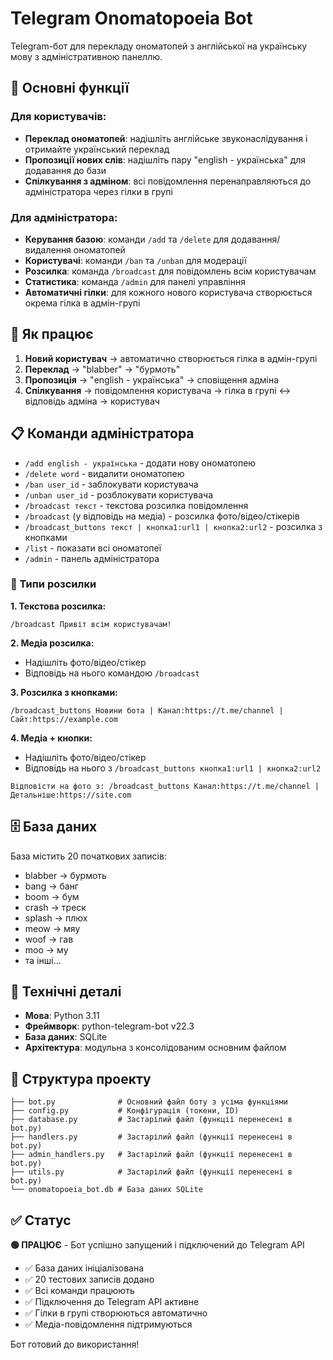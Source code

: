 # Telegram Onomatopoeia Bot

Telegram-бот для перекладу ономатопей з англійської на українську мову з адміністративною панеллю.

## 🚀 Основні функції

### Для користувачів:
- **Переклад ономатопей**: надішліть англійське звуконаслідування і отримайте український переклад
- **Пропозиції нових слів**: надішліть пару "english - українська" для додавання до бази
- **Спілкування з адміном**: всі повідомлення перенаправляються до адміністратора через гілки в групі

### Для адміністратора:
- **Керування базою**: команди `/add` та `/delete` для додавання/видалення ономатопей  
- **Користувачі**: команди `/ban` та `/unban` для модерації
- **Розсилка**: команда `/broadcast` для повідомлень всім користувачам
- **Статистика**: команда `/admin` для панелі управління
- **Автоматичні гілки**: для кожного нового користувача створюється окрема гілка в адмін-групі

## 🎯 Як працює

1. **Новий користувач** → автоматично створюється гілка в адмін-групі
2. **Переклад** → "blabber" → "бурмоть" 
3. **Пропозиція** → "english - українська" → сповіщення адміна
4. **Спілкування** → повідомлення користувача → гілка в групі ↔ відповідь адміна → користувач

## 📋 Команди адміністратора

- `/add english - українська` - додати нову ономатопею
- `/delete word` - видалити ономатопею  
- `/ban user_id` - заблокувати користувача
- `/unban user_id` - розблокувати користувача
- `/broadcast текст` - текстова розсилка повідомлення
- `/broadcast` (у відповідь на медіа) - розсилка фото/відео/стікерів
- `/broadcast_buttons текст | кнопка1:url1 | кнопка2:url2` - розсилка з кнопками
- `/list` - показати всі ономатопеї
- `/admin` - панель адміністратора

### 📢 Типи розсилки

**1. Текстова розсилка:**
```
/broadcast Привіт всім користувачам!
```

**2. Медіа розсилка:**
- Надішліть фото/відео/стікер
- Відповідь на нього командою `/broadcast`

**3. Розсилка з кнопками:**
```
/broadcast_buttons Новини бота | Канал:https://t.me/channel | Сайт:https://example.com
```

**4. Медіа + кнопки:**
- Надішліть фото/відео/стікер
- Відповідь на нього з `/broadcast_buttons кнопка1:url1 | кнопка2:url2`
```
Відповісти на фото з: /broadcast_buttons Канал:https://t.me/channel | Детальніше:https://site.com
```

## 🗄️ База даних

База містить 20 початкових записів:
- blabber → бурмоть
- bang → банг  
- boom → бум
- crash → треск
- splash → плюх
- meow → мяу
- woof → гав
- moo → му
- та інші...

## 🔧 Технічні деталі

- **Мова**: Python 3.11
- **Фреймворк**: python-telegram-bot v22.3
- **База даних**: SQLite
- **Архітектура**: модульна з консолідованим основним файлом

## 📁 Структура проекту

```
├── bot.py              # Основний файл боту з усіма функціями
├── config.py           # Конфігурація (токени, ID)  
├── database.py         # Застарілий файл (функції перенесені в bot.py)
├── handlers.py         # Застарілий файл (функції перенесені в bot.py)
├── admin_handlers.py   # Застарілий файл (функції перенесені в bot.py)
├── utils.py            # Застарілий файл (функції перенесені в bot.py)
└── onomatopoeia_bot.db # База даних SQLite
```

## ✅ Статус

**🟢 ПРАЦЮЄ** - Бот успішно запущений і підключений до Telegram API

- ✅ База даних ініціалізована
- ✅ 20 тестових записів додано
- ✅ Всі команди працюють
- ✅ Підключення до Telegram API активне
- ✅ Гілки в групі створюються автоматично
- ✅ Медіа-повідомлення підтримуються

Бот готовий до використання!